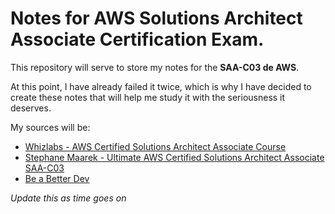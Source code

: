 # Notes for AWS Solutions Architect Associate Certification Exam.

This repository will serve to store my notes for the **SAA-C03 de AWS**.

At this point, I have already failed it twice, which is why I have decided to create these notes that will help me study it with the seriousness it deserves.

My sources will be:

- [Whizlabs - AWS Certified Solutions Architect Associate Course](https://www.whizlabs.com/aws-solutions-architect-associate/)
- [Stephane Maarek - Ultimate AWS Certified Solutions Architect Associate SAA-C03](https://www.udemy.com/course/aws-certified-solutions-architect-associate-saa-c03/)
- [Be a Better Dev](https://www.youtube.com/@BeABetterDev)

_Update this as time goes on_
